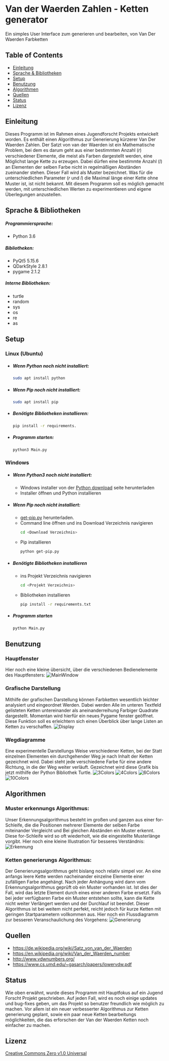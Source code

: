 # Van der Waerden Zahlen - Ketten generator
Ein simples User Interface zum generieren und bearbeiten, von Van Der Waerden Farbketten

## Table of Contents
- [Einleitung](#Einleitung)
- [Sprache & Bibliotheken](#Sprache--Bibliotheken)
- [Setup](#Setup)
- [Benutzung](#Benutzung)
- [Algorithmen](#Algorithmen)
- [Quellen](#Quellen)
- [Status](#Status)
- [Lizenz](#Lizenz)

## Einleitung
Dieses Programm ist im Rahmen eines Jugendforscht Projekts entwickelt worden. Es enthält einen Algorithmus zur Generierung kürzerer Van Der Waerden Zahlen. Der Satzt von van der Waerden ist ein Mathematische Problem, bei dem es darum geht aus einer bestimmten Anzahl (𝑟) verschiedener Elemente, die meist als Farben dargestellt werden, eine Möglichst lange Kette zu erzeugen. Dabei dürfen eine bestimmte Anzahl (𝑙) an Elementen der selben Farbe nicht in regelmäßigen Abständen zueinander stehen. Dieser Fall wird als Muster bezeichnet. Was für die unterschiedlichen Parameter (𝑟 und 𝑙) die Maximal länge einer Kette ohne Muster ist, ist nicht bekannt. Mit diesem Programm soll es möglich gemacht werden, mit unterschiedlichen Werten zu experimentieren und eigene Überlegungen anzustellen. 

## Sprache & Bibliotheken
##### Programmiersprache:
- Python 3.6
##### Bibliotheken:
- PyQt5 5.15.6
- QDarkStyle 2.8.1
- pygame 2.1.2
##### Interne Bibliotheken:
- turtle
- random
- sys
- os
- re
- as

## Setup
### Linux (Ubuntu)
- ##### Wenn Python noch nicht installiert: 
  ```sh
  sudo apt install python
- ##### Wenn Pip noch nicht installiert:
  ```sh
  sudo apt install pip
- ##### Benötigte Bibliotheken installieren: 
  ```sh
  pip install -r requirements.
- ##### Programm starten:
  ```sh
  python3 Main.py
### Windows
- ##### Wenn Python3 noch nicht installiert:
    - Windows installer von der [Python download](https://www.python.org/downloads/release/python-3102/) seite herunterladen
    - Installer öffnen und Python installieren
- ##### Wenn Pip noch nicht installiert:
    - [get-pip.py](https://bootstrap.pypa.io/get-pip.py) herunterladen.
    - Command line öffnen und ins Download Verzeichnis navigieren
        ```sh
        cd <Download Verzeichnis>
    - Pip installieren
        ```sh
        python get-pip.py
- ##### Benötigte Bibliotheken installieren
    - ins Projekt Verzeichnis navigieren
        ```sh
        cd <Projekt Verzeichnis>
    - Bibliotheken installieren
        ```sh
        pip install -r requirements.txt
- ##### Programm starten
    ```sh
    python Main.py
## Benutzung
### Hauptfenster
Hier noch eine kleine übersicht, über die verschiedenen Bedienelemente des Hauptfensters:
![MainWindow](./images/MainWindowIllustrationBG.png)
### Grafische Darstellung
Mithilfe der grafischen Darstellung können Farbketten wesentlich leichter analysiert und eingeordnet Werden. Dabei werden Alle im unteren Textfeld gelisteten Ketten untereinander als aneinanderreihung Farbiger Quadrate dargestellt. Momentan wird hierfür ein neues Pygame fenster geöffnet. Diese Funktion soll es erleichtern sich einen Überblick über lange Listen an Ketten zu verschaffen.
![Display](./images/Display3Colors.png)
### Wegdiagramme
Eine experimentelle Darstellungs Weise verschiedener Ketten, bei der Statt einzelnen Elementen ein durchgehender Weg je nach Inhalt der Ketten gezeichnet wird. Dabei steht jede verschiedene Farbe für eine andere Richtung, in die der Weg weiter verläuft. Gezeichnet wird diese Grafik bis jetzt mithilfe der Python Bibliothek Turtle. 
![3Colors](./images/Path3Colors.png)
![4Colors](./images/Path4Colors.png)
![6Colors](./images/Path6Colors.png)
![10Colors](./images/Path10Colors.png)
## Algorithmen
### Muster erkennungs Algorithmus:
Unser Erkennungsalgorithmus besteht im großen und ganzen aus einer for-Schleife, die die Positionen mehrerer Elemente der selben Farbe miteinander Vergleicht und Bei gleichen Abständen ein Muster erkennt. Diese for-Schleife wird so oft wiederholt, wie die eingestellte Musterlänge vorgibt. Hier noch eine kleine Illustration für besseres Verständnis:
![Erkennung](./images/FindPatternIllustration.png)
### Ketten generierungs Algorithmus:
Der Generierungsalgorithmus geht bislang noch relativ simpel vor. An eine anfangs leere Kette werden nacheinander einzelne Elemente einer zufälligen Farbe angehängt. Nach jeder Anhängung wird dann vom Erkennungsalgorithmus geprüft ob ein Muster vorhanden ist. Ist dies der Fall, wird das letzte Element durch eines einer anderen Farbe ersetzt. Falls bei jeder verfügbaren Farbe ein Muster entstehen sollte, kann die Kette nicht weiter Verlängert werden und der Durchlauf ist beendet. Dieser Algorithmus ist bei weitem nicht perfekt, reicht jedoch für kurze Ketten mit geringen Startparametern vollkommen aus. Hier noch ein Flussdiagramm zur besseren Veranschaulichung des Vorgehens:
![Generierung](./images/VanDerWaerdenNumbersBG.png)
## Quellen
- https://de.wikipedia.org/wiki/Satz_von_van_der_Waerden
- https://en.wikipedia.org/wiki/Van_der_Waerden_number
- http://www.vdwnumbers.org/
- https://www.cs.umd.edu/~gasarch/papers/lowervdw.pdf

## Status
Wie oben erwähnt, wurde dieses Programm mit Hauptfokus auf ein Jugend Forscht Projekt geschrieben. Auf jeden Fall, wird es noch einige updates und bug-fixes geben, um das Projekt so benutzer freundlich wie möglich zu machen. Vor allem ist ein neuer verbesserter Algorithmus zur Ketten generierung geplant, sowie ein paar neue Ketten bearbeitungs möglichkeiten, die das erforschen der Van der Waerden Ketten noch einfacher zu machen. 
## Lizenz
[Creative Commons Zero v1.0 Universal](./LICENSE)
